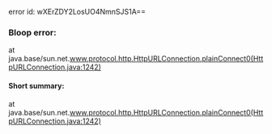 error id: wXErZDY2LosUO4NmnSJS1A==
### Bloop error:

at java.base/sun.net.www.protocol.http.HttpURLConnection.plainConnect0(HttpURLConnection.java:1242)
#### Short summary: 

at java.base/sun.net.www.protocol.http.HttpURLConnection.plainConnect0(HttpURLConnection.java:1242)